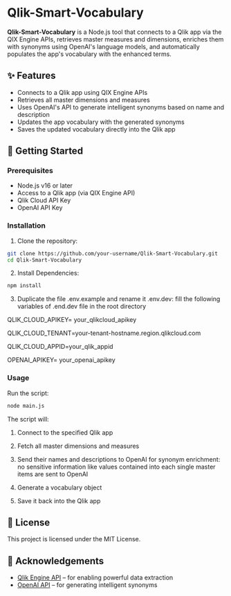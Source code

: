 # Qlik-Smart-Vocabulary

**Qlik-Smart-Vocabulary** is a Node.js tool that connects to a Qlik app via the QIX Engine APIs, retrieves master measures and dimensions, enriches them with synonyms using OpenAI's language models, and automatically populates the app's vocabulary with the enhanced terms.

## ✨ Features

- Connects to a Qlik app using QIX Engine APIs
- Retrieves all master dimensions and measures
- Uses OpenAI's API to generate intelligent synonyms based on name and description
- Updates the app vocabulary with the generated synonyms
- Saves the updated vocabulary directly into the Qlik app

## 🚀 Getting Started

### Prerequisites

- Node.js v16 or later
- Access to a Qlik app (via QIX Engine API)
- Qlik Cloud API Key
- OpenAI API Key

### Installation

1. Clone the repository:

```bash
git clone https://github.com/your-username/Qlik-Smart-Vocabulary.git
cd Qlik-Smart-Vocabulary
```

2. Install Dependencies:
```bash
npm install
```

3. Duplicate the file .env.example and rename it .env.dev: fill the following variables of .end.dev file in the root directory

QLIK_CLOUD_APIKEY= your_qlikcloud_apikey

QLIK_CLOUD_TENANT=your-tenant-hostname.region.qlikcloud.com

QLIK_CLOUD_APPID=your_qlik_appid

OPENAI_APIKEY= your_openai_apikey

### Usage

Run the script:
```bash
node main.js
```
The script will:

1) Connect to the specified Qlik app

2) Fetch all master dimensions and measures

3) Send their names and descriptions to OpenAI for synonym enrichment: no sensitive information like values contained into each single master items are sent to OpenAI

4) Generate a vocabulary object

5) Save it back into the Qlik app


## 📄 License

This project is licensed under the MIT License.


## 🙌 Acknowledgements

- [Qlik Engine API](https://qlik.dev/apis/qix) – for enabling powerful data extraction
- [OpenAI API](https://platform.openai.com/) – for generating intelligent synonyms